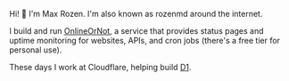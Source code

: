 <div>
 <p>
    Hi!
    <span role="img" aria-label="Waving-hand emoji">👋</span>
    I'm Max Rozen. I'm also known as rozenmd around the internet.
  </p>
  <p>
   I build and run <a href="https://onlineornot.com">OnlineOrNot</a>, a service that provides status pages and uptime monitoring for websites, APIs, and cron jobs (there's a free tier for personal use).
  </p>
  <p>
    These days I work at Cloudflare, helping build
    <a href="https://developers.cloudflare.com/d1/">D1</a>.
  </p>
</div>
